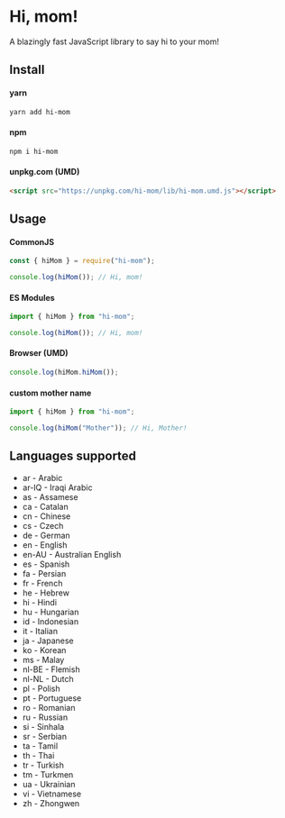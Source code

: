 # Hi, mom!

A blazingly fast JavaScript library to say hi to your mom!

## Install

#### yarn

```bash
yarn add hi-mom
```

#### npm

```bash
npm i hi-mom
```

#### unpkg.com (UMD)

```html
<script src="https://unpkg.com/hi-mom/lib/hi-mom.umd.js"></script>
```

## Usage

#### CommonJS

```javascript
const { hiMom } = require("hi-mom");

console.log(hiMom()); // Hi, mom!
```

#### ES Modules

```javascript
import { hiMom } from "hi-mom";

console.log(hiMom()); // Hi, mom!
```

#### Browser (UMD)

```javascript
console.log(hiMom.hiMom());
```

#### custom mother name

```javascript
import { hiMom } from "hi-mom";

console.log(hiMom("Mother")); // Hi, Mother!
```

## Languages supported

- ar - Arabic
- ar-IQ - Iraqi Arabic
- as - Assamese
- ca - Catalan
- cn - Chinese
- cs - Czech
- de - German
- en - English
- en-AU - Australian English
- es - Spanish
- fa - Persian
- fr - French
- he - Hebrew
- hi - Hindi
- hu - Hungarian
- id - Indonesian
- it - Italian
- ja - Japanese
- ko - Korean
- ms - Malay
- nl-BE - Flemish
- nl-NL - Dutch
- pl - Polish
- pt - Portuguese
- ro - Romanian
- ru - Russian
- si - Sinhala
- sr - Serbian
- ta - Tamil
- th - Thai
- tr - Turkish
- tm - Turkmen
- ua - Ukrainian
- vi - Vietnamese
- zh - Zhongwen
